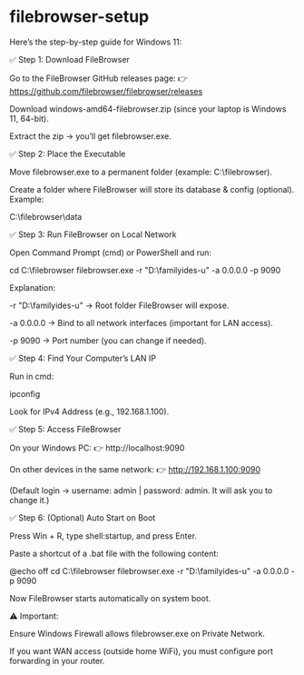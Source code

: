 # filebrowser-setup

Here’s the step-by-step guide for Windows 11:

✅ Step 1: Download FileBrowser

Go to the FileBrowser GitHub releases page:
👉 https://github.com/filebrowser/filebrowser/releases

Download windows-amd64-filebrowser.zip (since your laptop is Windows 11, 64-bit).

Extract the zip → you’ll get filebrowser.exe.

✅ Step 2: Place the Executable

Move filebrowser.exe to a permanent folder (example: C:\filebrowser).

Create a folder where FileBrowser will store its database & config (optional). Example:

C:\filebrowser\data

✅ Step 3: Run FileBrowser on Local Network

Open Command Prompt (cmd) or PowerShell and run:

cd C:\filebrowser
filebrowser.exe -r "D:\familyides-u" -a 0.0.0.0 -p 9090

Explanation:

-r "D:\familyides-u" → Root folder FileBrowser will expose.

-a 0.0.0.0 → Bind to all network interfaces (important for LAN access).

-p 9090 → Port number (you can change if needed).

✅ Step 4: Find Your Computer’s LAN IP

Run in cmd:

ipconfig


Look for IPv4 Address (e.g., 192.168.1.100).

✅ Step 5: Access FileBrowser

On your Windows PC:
👉 http://localhost:9090

On other devices in the same network:
👉 http://192.168.1.100:9090

(Default login → username: admin | password: admin. It will ask you to change it.)

✅ Step 6: (Optional) Auto Start on Boot

Press Win + R, type shell:startup, and press Enter.

Paste a shortcut of a .bat file with the following content:

@echo off
cd C:\filebrowser
filebrowser.exe -r "D:\familyides-u" -a 0.0.0.0 -p 9090


Now FileBrowser starts automatically on system boot.

⚠️ Important:

Ensure Windows Firewall allows filebrowser.exe on Private Network.

If you want WAN access (outside home WiFi), you must configure port forwarding in your router.